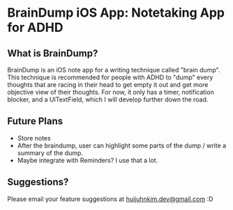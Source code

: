 # BrainDump iOS App: Notetaking App for ADHD

## What is BrainDump?
BrainDump is an iOS note app for a writing technique called "brain dump".
This technique is recommended for people with ADHD to "dump" every thoughts that are racing in their head to get empty it out and get more objective view of their thoughts.
For now, it only has a timer, notification blocker, and a UITextField, which I will develop further down the road.

## Future Plans
- Store notes
- After the braindump, user can highlight some parts of the dump / write a summary of the dump.
- Maybe integrate with Reminders? I use that a lot. 

## Suggestions?
Please email your feature suggestions at huijuhnkim.dev@gmail.com :D
